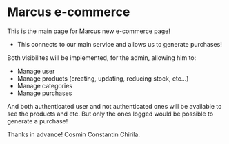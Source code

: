 # Marcus e-commerce

This is the main page for Marcus new e-commerce page!
- This connects to our main service and allows us to generate purchases!

Both visibilites will be implemented, for the admin, allowing him to:
- Manage user
- Manage products (creating, updating, reducing stock, etc...)
- Manage categories
- Manage purchases

And both authenticated user and not authenticated ones will be available to see the products and etc.
But only the ones logged would be possible to generate a purchase!

Thanks in advance!
Cosmin Constantin Chirila.
